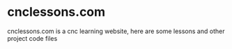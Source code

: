 # cnclessons.com
cnclessons.com is a cnc learning website, here are some lessons and other project code files
